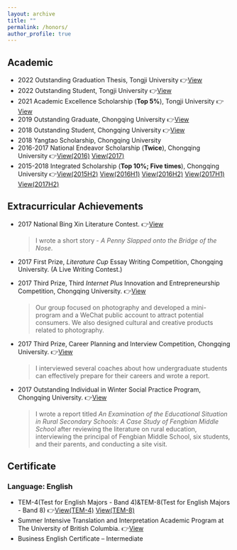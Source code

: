 ```yaml
---
layout: archive
title: ""
permalink: /honors/
author_profile: true
---
```


## Academic

- 2022 Outstanding Graduation Thesis, Tongji University 👉[View](/honors/image1.jpeg)
- 2022 Outstanding Student, Tongji University 👉[View](/honors/image2.png)
- 2021 Academic Excellence Scholarship (**Top 5%**), Tongji University 👉[View](/honors/image3.png)
- 2019 Outstanding Graduate, Chongqing University 👉[View](/honors/image4.jpeg)
- 2018 Outstanding Student, Chongqing University 👉[View](/honors/image5.png)
- 2018 Yangtao Scholarship, Chongqing University
- 2016-2017 National Endeavor Scholarship (**Twice**), Chongqing University 👉[View(2016)](/honors/image6.png) [View(2017)](/honors/image7.jpeg)
- 2015-2018 Integrated Scholarship (**Top 10%; Five times**), Chongqing University 👉[View(2015H2)](/honors/image8.png) [View(2016H1)](/honors/image9.png) [View(2016H2)](/honors/image10.png) [View(2017H1)](/honors/image11.png) [View(2017H2)](/honors/image12.jpeg)

## Extracurricular Achievements

- 2017 National Bing Xin Literature Contest. 👉[View](/honors/image13.png)
  
  > I wrote a short story - *A Penny Slapped onto the Bridge of the Nose*.
- 2017 First Prize, *Literature Cup* Essay Writing Competition, Chongqing University. (A Live Writing Contest.)
- 2017 Third Prize, Third *Internet Plus* Innovation and Entrepreneurship Competition, Chongqing University. 👉[View](/honors/image14.png)
  
  > Our group focused on photography and developed a mini-program and a WeChat public account to attract potential consumers. We also designed cultural and creative products related to photography.
- 2017 Third Prize, Career Planning and Interview Competition, Chongqing University. 👉[View](/honors/image15.png)
  
  > I interviewed several coaches about how undergraduate students can effectively prepare for their careers and wrote a report.
- 2017 Outstanding Individual in Winter Social Practice Program, Chongqing University. 👉[View](/honors/image16.png)
  
  > I wrote a report titled *An Examination of the Educational Situation in Rural Secondary Schools: A Case Study of Fengbian Middle School* after reviewing the literature on rural education, interviewing the principal of Fengbian Middle School, six students, and their parents, and conducting a site visit.

## Certificate

### Language: English

- TEM-4(Test for English Majors - Band 4)&TEM-8(Test for English Majors - Band 8) 👉[View(TEM-4)](/honors/image22.png) [View(TEM-8)](/honors/image23.png)
- Summer Intensive Translation and Interpretation Academic Program at The University of British Columbia. 👉[View](/honors/image24.png)
- Business English Certificate – Intermediate

